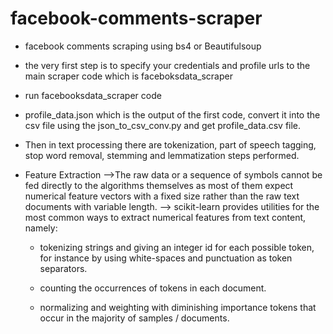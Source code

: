 # facebook-comments-scraper
- facebook comments scraping using bs4 or Beautifulsoup
- the very first step is to specify your credentials and profile urls to the main scraper code which is faceboksdata_scraper
- run facebooksdata_scraper code
- profile_data.json which is the output of the first code, convert it into the csv file using the json_to_csv_conv.py and get profile_data.csv file.
- Then in text processing there are tokenization, part of speech tagging, stop word removal, stemming and lemmatization steps performed.
- Feature Extraction
-->The raw data or a sequence of symbols cannot be fed directly to the algorithms themselves as most of them expect numerical feature vectors with a fixed size rather than the raw text documents with variable length.
--> scikit-learn provides utilities for the most common ways to extract numerical features from text content, namely:

    - tokenizing strings and giving an integer id for each possible token, for instance by using white-spaces and punctuation as token separators.

    - counting the occurrences of tokens in each document.

    - normalizing and weighting with diminishing importance tokens that occur in the majority of samples / documents.
